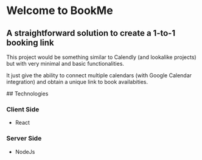 # Welcome to BookMe

## A straightforward solution to create a 1-to-1 booking link

This project would be something similar to Calendly (and lookalike projects) but with very minimal and basic functionalities.

It just give the ability to connect multiple calendars (with Google Calendar integration) and obtain a unique link to book availabities.

## Technologies

### Client Side

- React

### Server Side

- NodeJs